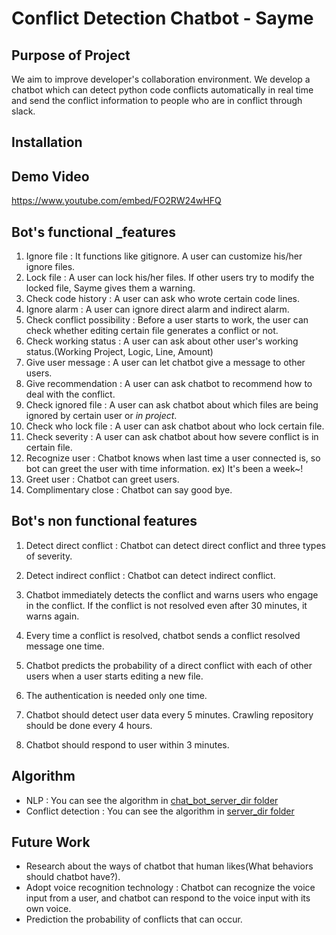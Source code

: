 # Conflict Detection Chatbot - Sayme

## Purpose of Project

We aim to improve developer's collaboration environment. We develop a chatbot which can detect python code conflicts automatically in real time and send the conflict information to people who are in conflict through slack.

## Installation

## Demo Video
https://www.youtube.com/embed/FO2RW24wHFQ<br>

## Bot's functional _features

1.	Ignore file : It functions like gitignore. A user can customize his/her ignore files.
2.	Lock file : A user can lock his/her files. If other users try to modify the locked file, Sayme gives them a warning.
3.	Check code history : A user can ask who wrote certain code lines.
4.	Ignore alarm : A user can ignore direct alarm and indirect alarm.
5.	Check conflict possibility : Before a user starts to work, the user can check whether editing certain file generates a conflict or not.
6.	Check working status : A user can ask about other user's working status.(Working Project, Logic, Line, Amount)
7.	Give user message : A user can let chatbot give a message to other users.
8.	Give recommendation : A user can ask chatbot to recommend how to deal with the conflict.
9.  Check ignored file : A user can ask chatbot about which files are being ignored by certain user or *in project*.
10. Check who lock file : A user can ask chatbot about who lock certain file.
11. Check severity : A user can ask chatbot about how severe conflict is in certain file. 
12. Recognize user : Chatbot knows when last time a user connected is, so bot can greet the user with time information. ex) It's been a week~!
13.	Greet user : Chatbot can greet users.
14.	Complimentary close : Chatbot can say good bye.

## Bot's non functional features

1.	Detect direct conflict : Chatbot can detect direct conflict and three types of severity.
2.	Detect indirect conflict : Chatbot can detect indirect conflict.

1. Chatbot immediately detects the conflict and warns users who engage in the conflict. If the conflict is not resolved even after 30 minutes, it warns again.
2. Every time a conflict is resolved, chatbot sends a conflict resolved message one time.
3. Chatbot predicts the probability of a direct conflict with each of other users when a user starts editing a new file.
4. The authentication is needed only one time.
5. Chatbot should detect user data every 5 minutes. Crawling repository should be done every 4 hours. 
6. Chatbot should respond to user within 3 minutes.

## Algorithm

- NLP : You can see the algorithm in [chat_bot_server_dir folder](https://github.com/UCNLP/conflict-detector/tree/py3_server/chat_bot_server_dir)
- Conflict detection : You can see the algorithm in [server_dir folder](https://github.com/UCNLP/conflict-detector/tree/py3_server/server_dir)

## Future Work

- Research about the ways of chatbot that human likes(What behaviors should chatbot have?).
- Adopt voice recognition technology : Chatbot can recognize the voice input from a user, and chatbot can respond to the voice input with its own voice.
- Prediction the probability of conflicts that can occur.